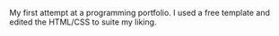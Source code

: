 My first attempt at a programming portfolio. I used a free template and edited the HTML/CSS to suite my liking. 
